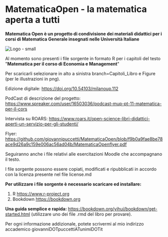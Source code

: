 # MatematicaOpen - la matematica aperta a tutti

**Matematica Open è un progetto di condivisione dei materiali didattici per i corsi di Matematica Generale insegnati nelle Università Italiane**

![Logo - small](https://github.com/giovannipuccetti/MatematicaOpen/assets/74778934/e59c33f1-98a4-4772-af53-ef98428ea458)

Al momento sono presenti i file sorgente in formato R per i capitoli del testo
"**Matematica per il corso di Economia e Management**"

Per scaricarli selezionare in alto a sinistra branch=Capitoli_Libro e Figure (per le illustrazioni in png).

Edizione digitale: https://doi.org/10.54103/milanoup.112

PodCast di descrizione del progetto: https://www.spreaker.com/user/16503036/podcast-mup-pt-11-matematica-per-il-cors

Intervista su ROARS: https://www.roars.it/open-science-libri-didattici-aperti-un-servizio-per-gli-studenti/

Flyer: https://github.com/giovannipuccetti/MatematicaOpen/blob/f9b0a9fae8be78ace9d26a9c159e006ac56ad04b/MatematicaOpenflyer.pdf

Seguiranno anche i file relativi alle esercitazioni Moodle che accompagnano il testo.

I file sorgente possono essere copiati, modificati e ripubblicati in accordo con la licenza presente nel file license.md

**Per utilizzare i file sorgente è necessario scaricare ed installare:**

1) R https://www.r-project.org
2) Bookdown https://bookdown.org

**Una guida semplice e rapida:**
https://bookdown.org/yihui/bookdown/get-started.html
(utilizzare uno dei file .rmd del libro per provare).

Per ogni informazione addizionale, potete scrivermi al mio indirizzo accademico giovanniDOTpuccettiATunimiDOTit
